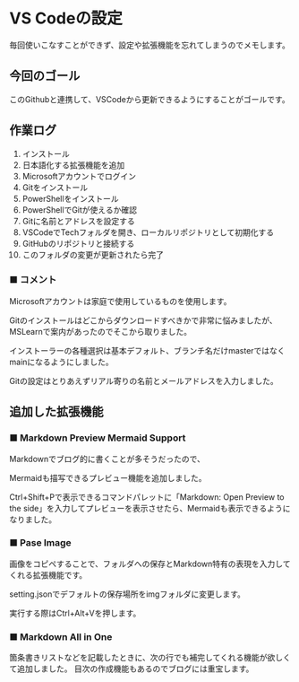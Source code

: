 # VS Codeの設定
毎回使いこなすことができず、設定や拡張機能を忘れてしまうのでメモします。

## 今回のゴール
このGithubと連携して、VSCodeから更新できるようにすることがゴールです。

## 作業ログ

1. インストール
2. 日本語化する拡張機能を追加
3. Microsoftアカウントでログイン
4. Gitをインストール
5. PowerShellをインストール
6. PowerShellでGitが使えるか確認
7. Gitに名前とアドレスを設定する
8. VSCodeでTechフォルダを開き、ローカルリポジトリとして初期化する
9. GitHubのリポジトリと接続する
10. このフォルダの変更が更新されたら完了

### ■ コメント
Microsoftアカウントは家庭で使用しているものを使用します。

Gitのインストールはどこからダウンロードすべきかで非常に悩みましたが、MSLearnで案内があったのでそこから取りました。

インストーラーの各種選択は基本デフォルト、ブランチ名だけmasterではなくmainになるようにしました。

Gitの設定はとりあえずリアル寄りの名前とメールアドレスを入力しました。


## 追加した拡張機能
### ■ Markdown Preview Mermaid Support
Markdownでブログ的に書くことが多そうだったので、

Mermaidも描写できるプレビュー機能を追加しました。

Ctrl+Shift+Pで表示できるコマンドパレットに「Markdown: Open Preview to the side」を入力してプレビューを表示させたら、Mermaidも表示できるようになりました。

### ■ Pase Image
画像をコピペすることで、フォルダへの保存とMarkdown特有の表現を入力してくれる拡張機能です。

setting.jsonでデフォルトの保存場所をimgフォルダに変更します。

実行する際はCtrl+Alt+Vを押します。

### ■ Markdown All in One
箇条書きリストなどを記載したときに、次の行でも補完してくれる機能が欲しくて追加しました。
目次の作成機能もあるのでブログには重宝します。
